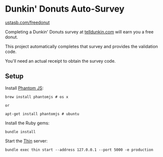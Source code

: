 # Dunkin' Donuts Auto-Survey

[ustasb.com/freedonut](http://ustasb.com/freedonut)

Completing a Dunkin' Donuts survey at [telldunkin.com](https://www.telldunkin.com/) will earn you a free donut.

This project automatically completes that survey and provides the validation code.

You'll need an actual receipt to obtain the survey code.

## Setup

Install [Phantom JS](http://phantomjs.org/):

    brew install phantomjs # os x

    or

    apt-get install phantomjs # ubuntu

Install the Ruby gems:

    bundle install

Start the [Thin](http://code.macournoyer.com/thin) server:

    bundle exec thin start --address 127.0.0.1 --port 5000 -e production
